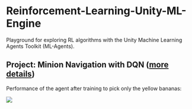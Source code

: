 # Reinforcement-Learning-Unity-ML-Engine
Playground for exploring RL algorithms with the Unity Machine Learning Agents Toolkit (ML-Agents).


## Project: Minion Navigation with DQN ([more details](https://github.com/PrajishKumar/Reinforcement-Learning-Unity-ML-Engine/tree/main/minion_navigation))

Performance of the agent after training to pick only the yellow bananas:

![](https://github.com/PrajishKumar/Reinforcement-Learning-Unity-ML-Engine/blob/9503738f9878386f399b3a000eb126d8f01021bd/minion_navigation/media/banana_nav.gif)
